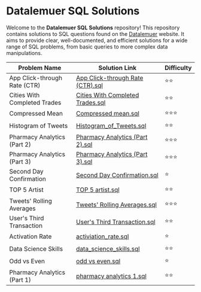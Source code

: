 # Datalemuer SQL Solutions

Welcome to the **Datalemuer SQL Solutions** repository! This repository contains solutions to SQL questions found on the [Datalemuer](https://datalemur.com) website. It aims to provide clear, well-documented, and efficient solutions for a wide range of SQL problems, from basic queries to more complex data manipulations.


| Problem Name                                  | Solution Link                                     | Difficulty  |
|----------------------------------------------|---------------------------------------------------|-------------|
| App Click-through Rate (CTR)                 | [App Click-through Rate (CTR).sql](./App%20Click-through%20Rate%20(CTR).sql) | ⭐⭐         |
| Cities With Completed Trades                 | [Cities With Completed Trades.sql](./Cities%20With%20Completed%20Trades.sql) | ⭐⭐         |
| Compressed Mean                              | [Compressed mean.sql](./Compressed%20mean.sql)   | ⭐⭐⭐        |
| Histogram of Tweets                          | [Histogram_of_Tweets.sql](./Histogram_of_Tweets.sql) | ⭐⭐         |
| Pharmacy Analytics (Part 2)                 | [Pharmacy Analytics (Part 2).sql](./Pharmacy%20Analytics%20(Part%202).sql) | ⭐⭐⭐        |
| Pharmacy Analytics (Part 3)                 | [Pharmacy Analytics (Part 3).sql](./Pharmacy%20Analytics%20(Part%203).sql) | ⭐⭐⭐        |
| Second Day Confirmation                      | [Second Day Confirmation.sql](./Second%20Day%20Confirmation.sql) | ⭐          |
| TOP 5 Artist                                 | [TOP 5 artist.sql](./TOP%205%20artist.sql)       | ⭐⭐         |
| Tweets' Rolling Averages                     | [Tweets' Rolling Averages.sql](./Tweets'%20Rolling%20Averages.sql) | ⭐⭐⭐        |
| User's Third Transaction                     | [User's Third Transaction.sql](./User's%20Third%20Transaction.sql) | ⭐⭐         |
| Activation Rate                              | [activiation_rate.sql](./activiation_rate.sql)   | ⭐          |
| Data Science Skills                          | [data_science_skills.sql](./data_science_skills.sql) | ⭐⭐         |
| Odd vs Even                                  | [odd vs even.sql](./odd%20vs%20even.sql)         | ⭐          |
| Pharmacy Analytics (Part 1)                 | [pharmacy analytics 1.sql](./pharmacy%20analytics%201.sql) | ⭐⭐         |
